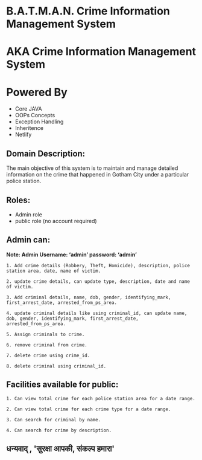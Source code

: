 # B.A.T.M.A.N. Crime Information Management System
# AKA Crime Information Management System

# Powered By
<ul>
<li>Core JAVA</li>
<li>OOPs Concepts</li>
<li>Exception Handling</li>
<li>Inheritence</li>
<li>Netlify</li>
</ul>


## Domain Description:

The main objective of this system is to maintain and manage detailed information on the
crime that happened in Gotham City under a particular police station.

## Roles:

- Admin role
- public role (no account required)

## Admin can:

**Note: Admin Username: ‘admin’ password: ‘admin’**

```
1. Add crime details (Robbery, Theft, Homicide), description, police station area, date, name of victim.

2. update crime details, can update type, description, date and name of victim.

3. Add criminal details, name, dob, gender, identifying_mark, first_arrest_date, arrested_from_ps_area.

4. update criminal details like using criminal_id, can update name, dob, gender, identifying_mark, first_arrest_date, arrested_from_ps_area.

5. Assign criminals to crime.

6. remove criminal from crime.

7. delete crime using crime_id.

8. delete criminal using criminal_id.
```

## Facilities available for public:

```
1. Can view total crime for each police station area for a date range.

2. Can view total crime for each crime type for a date range.

3. Can search for criminal by name.

4. Can search for crime by description.
```

## धन्यवाद् , 'सुरक्षा आपकी, संकल्प हमारा'
